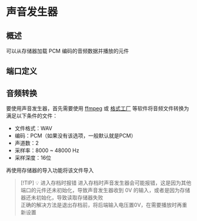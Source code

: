 <script setup lang="ts">
import ElectricConnection from "../../../components/ElectricElement/ElectricConnection";
import ElectricConnectorType from "../../../components/ElectricElement/ElectricConnectorType";
import ElectricConnectorDirection from "../../../components/ElectricElement/ElectricConnectorDirection";
import ElectricConnectionDisplayMode from "../../../components/ElectricElement/ElectricConnectionDisplayMode";
import IOPort from "../../../components/ElectricElement/IOPort";
import ElectricElement from "../../../components/ElectricElement/ElectricElement.vue";

let connections = [
    new ElectricConnection(ElectricConnectorDirection.Top, ElectricConnectorType.Input, ElectricConnectionDisplayMode.Hide, [
        new IOPort(1, 32, "播放开始位置", "设置从第 n 个 16 位数据开始播放，仅在读取音频数据时发生作用  \n例如左端设为 44100 V，此端设为 88200 V，那么将从 88200/2/44100 = 1 秒处开始播放"),
    ]),
    new ElectricConnection(ElectricConnectorDirection.Right, ElectricConnectorType.Input, ElectricConnectionDisplayMode.Hide, [
        new IOPort(1, 32, "播放数量", "设置播放 n 个 16 位数据，仅在读取音频数据时发生作用")
    ]),
        new ElectricConnection(ElectricConnectorDirection.Bottom, ElectricConnectorType.Input, ElectricConnectionDisplayMode.Hide, [
        new IOPort(1, 32, "启动/响度", "输入电压从 0 V 上升后立即开始播放，输入 0 V 停止，再上升后从头播放；电压越高，声音响度越大  \n0 V 时如果其他四端输入发生变化，将尝试重新从指定存储器读取音频数据；而非 0 V 时其他四端输入发生变化，将不发生任何作用")
    ]),
    new ElectricConnection(ElectricConnectorDirection.Left, ElectricConnectorType.Input, ElectricConnectionDisplayMode.Hide, [
        new IOPort(1, 32, "采样率", "设置音频采样率，单位为 Hz，仅在读取音频数据时发生作用  \n范围限制：8000 \~ 48000，对应十六进制：1F40 \~ BB80")
    ]),
        new ElectricConnection(ElectricConnectorDirection.In, ElectricConnectorType.Input, ElectricConnectionDisplayMode.Hide, [
        new IOPort(1, 32, "存储器 ID", "从指定 ID 的存储器读取音频数据，仅在读取音频数据时发生作用"),
    ])
];
</script>

# 声音发生器 <Badge text="v1.0" type="info"/>

## 概述

可以从存储器加载 PCM 编码的音频数据并播放的元件

## 端口定义

<ElectricElement imgAltPrefix="十亿伏特声音发生器" :connections="connections" imgSrc="/images/base/shift/GVSoundGeneratorBlock.webp"/>

## 音频转换

要使用声音发生器，首先需要使用 [ffmpeg](https://ffmpeg.org/) 或 [格式工厂](http://www.pcgeshi.com/index.html) 等软件将音频文件转换为满足以下条件的文件：

* 文件格式：WAV
* 编码：PCM（如果没有该选项，一般默认就是PCM）
* 声道数：2
* 采样率：8000 \~ 48000 Hz
* 采样深度：16位

再使用存储器的导入功能将该文件导入
> [!TIP] 💡 进入存档时报错
> 进入存档时声音发生器会可能报错，这是因为其他端口的元件还未初始化，导致声音发生器收到 0V 的输入，或者是因为存储器还未初始化，导致读取存储器失败  
> 正确的解决方法是退出存档前，将后端输入电压置0V，在需要播放时再重新设置